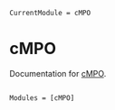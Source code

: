 ```@meta
CurrentModule = cMPO
```

# cMPO

Documentation for [cMPO](https://github.com/lovemy569/cMPO.jl).

```@index
```

```@autodocs
Modules = [cMPO]
```
